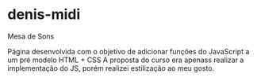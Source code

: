 # denis-midi
Mesa de Sons 

Página desenvolvida com o objetivo de adicionar funções do JavaScript a um pré modelo HTML + CSS
A proposta do curso era apenass realizar a implementação do JS, porém realizei estilização ao meu gosto.
